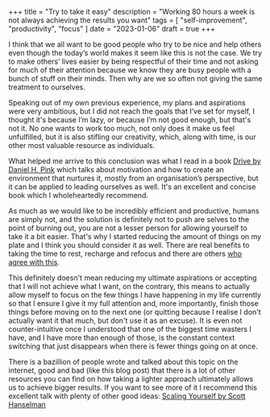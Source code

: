 +++
title = "Try to take it easy"
description = "Working 80 hours a week is not always achieving the results you want"
tags = [
  "self-improvement",
  "productivity",
  "focus"
]
date = "2023-01-06"
draft = true
+++

I think that we all want to be good people who try to be nice and help others even though the today’s world makes it
seem like this is not the case. We try to make others’ lives easier by being respectful of their time and not asking
for much of their attention because we know they are busy people with a bunch of stuff on their minds. Then why are we
so often not giving the same treatment to ourselves.

Speaking out of my own previous experience, my plans and aspirations were very ambitious, but I did not reach the goals
that I’ve set for myself, I thought it's because I’m lazy, or because I’m not good enough, but that's not it. No one
wants to work too much, not only does it make us feel unfulfilled, but it is also stifling our creativity, which, along
with time, is our other most valuable resource as individuals.

What helped me arrive to this conclusion was what I read in a book
[Drive by Daniel H. Pink](https://www.goodreads.com/book/show/6452796-drive) which talks about motivation and how to
create an environment that nurtures it, mostly from an organisation’s perspective, but it can be applied to leading
ourselves as well. It's an excellent and concise book which I wholeheartedly recommend.

As much as we would like to be incredibly efficient and productive, humans are simply not, and the solution is
definitely not to push are selves to the point of burning out, you are not a lesser person for allowing yourself
to take it a bit easier. That's why I started reducing the amount of things on my plate and I think you should consider
it as well. There are real benefits to taking the time to rest, recharge and refocus and there are others
[who agree with this](https://www.cnbc.com/2023/01/06/how-slowing-down-at-work-can-help-you-get-more-done.html).

This definitely doesn't mean reducing my ultimate aspirations or accepting that I will not achieve what I want, on the
contrary, this means to actually allow myself to focus on the few things I have happening in my life currently so that
I ensure I give it my full attention and, more importantly, finish those things before moving on to the next one (or
quitting because I realise I don't actually want it that much, but don't use it as an excuse). It is even not
counter-intuitive once I understood that one of the biggest time wasters I have, and I have more than enough of those,
is the constant context switching that just disappears when there is fewer things going on at once.

There is a bazillion of people wrote and talked about this topic on the internet, good and bad (like this blog post)
that there is a lot of other resources you can find on how taking a lighter approach ultimately allows us to achieve
bigger results. If you want to see more of it I recommend this excellent talk with plenty of other good
ideas: [Scaling Yourself by Scott Hanselman](https://youtu.be/FS1mnISoG7U)
